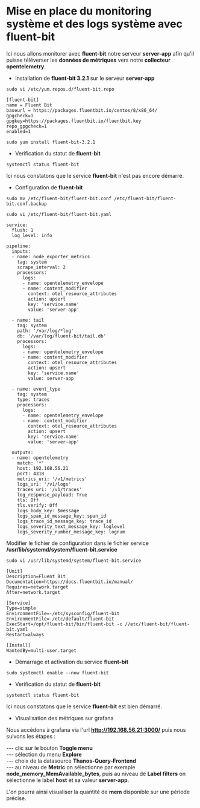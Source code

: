 # Mise en place du monitoring système et des logs système avec fluent-bit

Ici nous allons monitorer avec **fluent-bit** notre serveur **server-app** afin qu'il puisse téléverser les **données de métriques** vers notre **collecteur opentelemetry**.

- Installation de **fluent-bit 3.2.1** sur le serveur **server-app**

```
sudo vi /etc/yum.repos.d/fluent-bit.repo
```

```
[fluent-bit]
name = Fluent Bit
baseurl = https://packages.fluentbit.io/centos/8/x86_64/
gpgcheck=1
gpgkey=https://packages.fluentbit.io/fluentbit.key
repo_gpgcheck=1
enabled=1
```

```
sudo yum install fluent-bit-3.2.1
```

- Verification du statut de **fluent-bit**

```
systemctl status fluent-bit
```

Ici nous constatons que le service **fluent-bit** n'est pas encore démarré.

- Configuration de **fluent-bit**

```
sudo mv /etc/fluent-bit/fluent-bit.conf /etc/fluent-bit/fluent-bit.conf.backup
```

```
sudo vi /etc/fluent-bit/fluent-bit.yaml
```

```
service:
  flush: 1
  log_level: info

pipeline:
  inputs:
  - name: node_exporter_metrics
    tag: system
    scrape_interval: 2
    processors:
      logs:
      - name: opentelemetry_envelope
      - name: content_modifier
        context: otel_resource_attributes
        action: upsert
        key: 'service.name'
        value: 'server-app'

  - name: tail
    tag: system
    path: '/var/log/*log'
    db: '/var/log/fluent-bit/tail.db'
    processors:
      logs:
      - name: opentelemetry_envelope
      - name: content_modifier
        context: otel_resource_attributes
        action: upsert
        key: 'service.name'
        value: server-app

  - name: event_type
    tag: system
    type: traces
    processors:
      logs:
      - name: opentelemetry_envelope
      - name: content_modifier
        context: otel_resource_attributes
        action: upsert
        key: 'service.name'
        value: 'server-app'

  outputs:
  - name: opentelemetry
    match: '*'
    host: 192.168.56.21 
    port: 4318
    metrics_uri: '/v1/metrics'
    logs_uri: '/v1/logs'
    traces_uri: '/v1/traces'
    log_response_payload: True
    tls: Off
    tls.verify: Off
    logs_body_key: $message
    logs_span_id_message_key: span_id
    logs_trace_id_message_key: trace_id
    logs_severity_text_message_key: loglevel
    logs_severity_number_message_key: lognum
```

Modifier le fichier de configuration dans le fichier service **/usr/lib/systemd/system/fluent-bit.service**

```
sudo vi /usr/lib/systemd/system/fluent-bit.service
```

```
[Unit]
Description=Fluent Bit
Documentation=https://docs.fluentbit.io/manual/
Requires=network.target
After=network.target

[Service]
Type=simple
EnvironmentFile=-/etc/sysconfig/fluent-bit
EnvironmentFile=-/etc/default/fluent-bit
ExecStart=/opt/fluent-bit/bin/fluent-bit -c //etc/fluent-bit/fluent-bit.yaml
Restart=always

[Install]
WantedBy=multi-user.target
```

- Démarrage et activation du service **fluent-bit**

```
sudo systemctl enable --now fluent-bit
```

- Verification du statut de **fluent-bit**

```
systemctl status fluent-bit
```

Ici nous constatons que le service **fluent-bit** est bien démarré.

- Visualisation des métriques sur grafana

Nous accédons à grafana via l'url **http://192.168.56.21:3000/** puis nous suivons les étapes :

--- clic sur le bouton **Toggle menu** <br>
--- sélection du menu **Explore** <br>
--- choix de la datasource **Thanos-Query-Frontend** <br>
--- au niveau de **Metric** on sélectionne par exemple **node_memory_MemAvailable_bytes**, puis au niveau de **Label filters** on sélectionne le label **host** et sa valeur **server-app**.

L'on pourra ainsi visualiser la quantité de **mem** disponible sur une période précise.